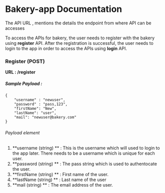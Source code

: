 # Bakery-app Documentation

The API URL , mentions the details the endpoint from where API can be accesses

To access the APIs for bakery, the user needs to register with the bakery using **register** API.
After the registration is successful, the user needs to login to the app in order to access the APIs using **login** API.

### Register (POST)
**URL : /register**
##### Sample Payload :
```
{
    "username" : "newuser",
    "password" : "pass,123",
    "firstName": "New",
    "lastName": "user",
    "mail": "newuser@bakery.com"
}
```
###### Payload element
1. **username (string) ** : This is the username which will used to login to the app later. There needs to be a username which is unique for each user.
2. **password (string) ** : The pass string which is used to authentocate the user.
3. **firstName (string) ** : First name of the user.
4. **lastName (string) ** : Last name of the user
5. **mail (string) ** : The email address of the user.

